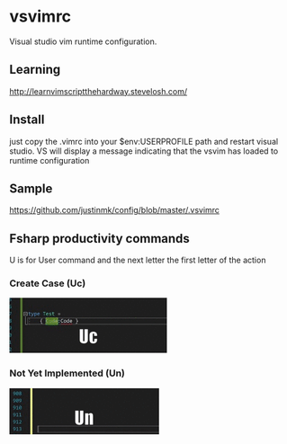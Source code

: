 # vsvimrc

Visual studio vim runtime configuration.

## Learning
http://learnvimscriptthehardway.stevelosh.com/

## Install
just copy the .vimrc into your $env:USERPROFILE path and restart visual studio.
VS will display a message indicating that the vsvim has loaded to runtime configuration

## Sample
https://github.com/justinmk/config/blob/master/.vsvimrc

## Fsharp productivity commands

U is for User command and the next letter the first letter of the action

### Create Case (Uc)

![Uc : Create Case](https://raw.githubusercontent.com/cboudereau/vsvimrc/master/gifs/Uc-Case.gif)

### Not Yet Implemented (Un)
![Un : Not yet implemented](https://raw.githubusercontent.com/cboudereau/vsvimrc/master/gifs/Un-NotYetImplemented.gif)
